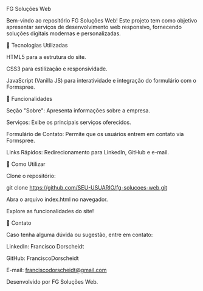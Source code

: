 FG Soluções Web

Bem-vindo ao repositório FG Soluções Web! Este projeto tem como objetivo apresentar serviços de desenvolvimento web responsivo, fornecendo soluções digitais modernas e personalizadas.

🚀 Tecnologias Utilizadas

HTML5 para a estrutura do site.

CSS3 para estilização e responsividade.

JavaScript (Vanilla JS) para interatividade e integração do formulário com o Formspree.

📌 Funcionalidades

Seção "Sobre": Apresenta informações sobre a empresa.

Serviços: Exibe os principais serviços oferecidos.

Formulário de Contato: Permite que os usuários entrem em contato via Formspree.

Links Rápidos: Redirecionamento para LinkedIn, GitHub e e-mail.

📜 Como Utilizar

Clone o repositório:

git clone https://github.com/SEU-USUARIO/fg-solucoes-web.git

Abra o arquivo index.html no navegador.

Explore as funcionalidades do site!

📧 Contato

Caso tenha alguma dúvida ou sugestão, entre em contato:

LinkedIn: Francisco Dorscheidt

GitHub: FranciscoDorscheidt

E-mail: franciscodorscheidt@gmail.com

Desenvolvido por FG Soluções Web.
